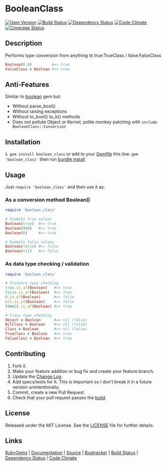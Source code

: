 # BooleanClass

[![Gem Version][GV img]][Gem Version]
[![Build Status][BS img]][Build Status]
[![Dependency Status][DS img]][Dependency Status]
[![Code Climate][CC img]][Code Climate]
[![Coverage Status][CS img]][Coverage Status]

## Description

Performs type conversion from anything to true:TrueClass / false:FalseClass

```ruby
Boolean(0.0)         #=> true
FalseClass < Boolean #=> true
```

## Anti-Features

Similar to [boolean][] gem but:

- Without parse_bool()
- Without raising exceptions
- Without to_bool() to_b() methods
- Does not pollute Object or Kernel; polite monkey patching with `include BooleanClass::Conversion`

## Installation

`$ gem install boolean_class` or add to your [Gemfile][] this line: `gem 'boolean_class'` then run [bundle install][]

## Usage

Just `require 'boolean_class'` and then use it as:

### As a conversion method Boolean()

```ruby
require 'boolean_class'

# Example true values
Boolean(true)  #=> true
Boolean(999)   #=> true
Boolean(0)     #=> true

# Example false values
Boolean(false) #=> false
Boolean(nil)   #=> false
```

### As data type checking / validation

```ruby
require 'boolean_class'

# Instance type checking
true.is_a?(Boolean)   #=> true
false.is_a?(Boolean)  #=> true
0.is_a?(Boolean)      #=> false
nil.is_a?(Boolean)    #=> false
(0==1).is_a?(Boolean) #=> true

# Class type checking
Object < Boolean      #=> nil (false)
NilClass < Boolean    #=> nil (false)
Class < Boolean       #=> nil (false)
TrueClass < Boolean   #=> true
FalseClass < Boolean  #=> true
```

## Contributing

1. Fork it.
2. Make your feature addition or bug fix and create your feature branch.
3. Update the [Change Log][].
3. Add specs/tests for it. This is important so I don't break it in a future version unintentionally.
4. Commit, create a new Pull Request.
5. Check that your pull request passes the [build][travis pull requests].

## License

Released under the MIT License. See the [LICENSE][] file for further details.

## Links

[RubyGems][] | [Documentation][] | [Source][] | [Bugtracker][] | [Build Status][] | [Dependency Status][] | [Code Climate][]


[boolean]: http://rubygems.org/gems/boolean
[bundle install]: http://gembundler.com/man/bundle-install.1.html
[Gemfile]: http://gembundler.com/man/gemfile.5.html
[LICENSE]: LICENSE.md
[Change Log]: CHANGELOG.md

[RubyGems]: https://rubygems.org/gems/boolean_class
[Documentation]: http://rubydoc.info/gems/boolean_class
[Source]: https://github.com/elgalu/boolean_class
[Bugtracker]: https://github.com/elgalu/boolean_class/issues
[Gem Version]: https://rubygems.org/gems/boolean_class
[Coverage Status]: https://coveralls.io/r/elgalu/boolean_class

[BS img]: https://travis-ci.org/elgalu/boolean_class.png
[DS img]: https://gemnasium.com/elgalu/boolean_class.png
[CC img]: https://codeclimate.com/github/elgalu/boolean_class.png
[GV img]: https://badge.fury.io/rb/boolean_class.png
[CS img]: https://coveralls.io/repos/elgalu/boolean_class/badge.png?branch=master

[Build Status]: https://travis-ci.org/elgalu/boolean_class
[travis pull requests]: https://travis-ci.org/elgalu/boolean_class/pull_requests
[Dependency Status]: https://gemnasium.com/elgalu/boolean_class
[Code Climate]: https://codeclimate.com/github/elgalu/boolean_class
